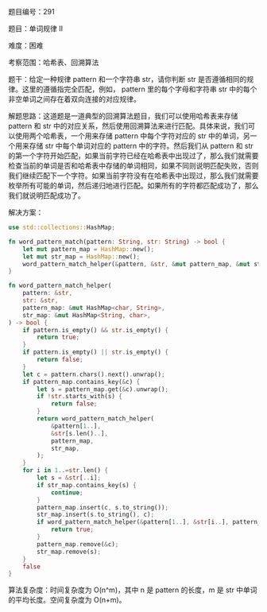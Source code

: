 题目编号：291

题目：单词规律 II

难度：困难

考察范围：哈希表、回溯算法

题干：给定一种规律 pattern 和一个字符串 str，请你判断 str 是否遵循相同的规律。这里的遵循指完全匹配，例如， pattern 里的每个字母和字符串 str 中的每个非空单词之间存在着双向连接的对应规律。

解题思路：这道题是一道典型的回溯算法题目，我们可以使用哈希表来存储 pattern 和 str 中的对应关系，然后使用回溯算法来进行匹配。具体来说，我们可以使用两个哈希表，一个用来存储 pattern 中每个字符对应的 str 中的单词，另一个用来存储 str 中每个单词对应的 pattern 中的字符。然后我们从 pattern 和 str 的第一个字符开始匹配，如果当前字符已经在哈希表中出现过了，那么我们就需要检查当前的单词是否和哈希表中存储的单词相同，如果不同则说明匹配失败，否则我们继续匹配下一个字符。如果当前字符没有在哈希表中出现过，那么我们就需要枚举所有可能的单词，然后递归地进行匹配。如果所有的字符都匹配成功了，那么我们就说明匹配成功了。

解决方案：

```rust
use std::collections::HashMap;

fn word_pattern_match(pattern: String, str: String) -> bool {
    let mut pattern_map = HashMap::new();
    let mut str_map = HashMap::new();
    word_pattern_match_helper(&pattern, &str, &mut pattern_map, &mut str_map)
}

fn word_pattern_match_helper(
    pattern: &str,
    str: &str,
    pattern_map: &mut HashMap<char, String>,
    str_map: &mut HashMap<String, char>,
) -> bool {
    if pattern.is_empty() && str.is_empty() {
        return true;
    }
    if pattern.is_empty() || str.is_empty() {
        return false;
    }
    let c = pattern.chars().next().unwrap();
    if pattern_map.contains_key(&c) {
        let s = pattern_map.get(&c).unwrap();
        if !str.starts_with(s) {
            return false;
        }
        return word_pattern_match_helper(
            &pattern[1..],
            &str[s.len()..],
            pattern_map,
            str_map,
        );
    }
    for i in 1..=str.len() {
        let s = &str[..i];
        if str_map.contains_key(s) {
            continue;
        }
        pattern_map.insert(c, s.to_string());
        str_map.insert(s.to_string(), c);
        if word_pattern_match_helper(&pattern[1..], &str[i..], pattern_map, str_map) {
            return true;
        }
        pattern_map.remove(&c);
        str_map.remove(s);
    }
    false
}
```

算法复杂度：时间复杂度为 O(n^m)，其中 n 是 pattern 的长度，m 是 str 中单词的平均长度。空间复杂度为 O(n+m)。